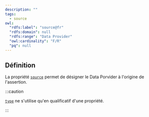 ```yaml
---
description: ""
tags:
  - source
owl:
  "rdfs:label": "source@fr"
  "rdfs:domain": null
  "rdfs:range": "Data Provider"
  "owl:cardinality": "F/R"
  "pq": null
---
```


<OntologyTable frontMatter={frontMatter}/>

## Définition

La propriété [`source`](source.md) permet de désigner le Data Porvider à l'origine de l'assertion.

:::caution

[`type`](type.md) ne s'utilise qu'en qualificatif d'une propriété.

:::
